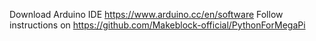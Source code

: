 Download Arduino IDE https://www.arduino.cc/en/software
Follow instructions on https://github.com/Makeblock-official/PythonForMegaPi
